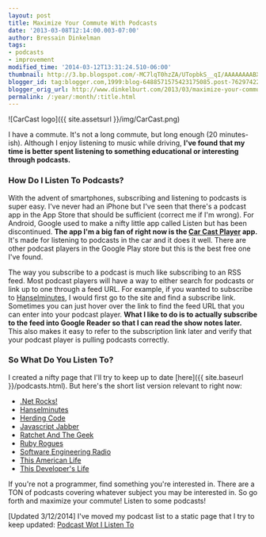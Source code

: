```yaml
---
layout: post
title: Maximize Your Commute With Podcasts
date: '2013-03-08T12:14:00.003-07:00'
author: Bressain Dinkelman
tags:
- podcasts
- improvement
modified_time: '2014-03-12T13:31:24.510-06:00'
thumbnail: http://3.bp.blogspot.com/-MC7lqT0hzZA/UTopbkS__qI/AAAAAAAABX4/oDnTFYBn1kY/s72-c/CarCast.png
blogger_id: tag:blogger.com,1999:blog-6488571575423175085.post-7629742233472393981
blogger_orig_url: http://www.dinkelburt.com/2013/03/maximize-your-commute-with-podcasts.html
permalink: /:year/:month/:title.html
---
```

<div markdown="1" class="inline-image">
  ![CarCast logo]({{ site.assetsurl }}/img/CarCast.png)
</div>

I have a commute. It's not a long commute, but long enough (20 minutes-ish). Although I enjoy listening to music while driving, **I've found that my time is better spent listening to something educational or interesting through podcasts.**<!--more-->

### How Do I Listen To Podcasts?

With the advent of smartphones, subscribing and listening to podcasts is super easy. I've never had an iPhone but I've seen that there's a podcast app in the App Store that should be sufficient (correct me if I'm wrong). For Android, Google used to make a nifty little app called Listen but has been discontinued. **The app I'm a big fan of right now is the [Car Cast Player](https://play.google.com/store/apps/details?id=com.jadn.cc) app.** It's made for listening to podcasts in the car and it does it well. There are other podcast players in the Google Play store but this is the best free one I've found.

The way you subscribe to a podcast is much like subscribing to an RSS feed. Most podcast players will have a way to either search for podcasts or link up to one through a feed URL. For example, if you wanted to subscribe to [Hanselminutes](http://www.hanselminutes.com/), I would first go to the site and find a subscribe link. Sometimes you can just hover over the link to find the feed URL that you can enter into your podcast player. **What I like to do is to actually subscribe to the feed into Google Reader so that I can read the show notes later.** This also makes it easy to refer to the subscription link later and verify that your podcast player is pulling podcasts correctly.

### So What Do You Listen To?

I created a nifty page that I'll try to keep up to date [here]({{ site.baseurl }}/podcasts.html). But here's the short list version relevant to right now:

* [.Net Rocks!](http://www.dotnetrocks.com/)
* [Hanselminutes](http://www.hanselminutes.com/)
* [Herding Code](http://herdingcode.com/)
* [Javascript Jabber](http://javascriptjabber.com/)
* [Ratchet And The Geek](http://www.ratchetandthegeek.com/)
* [Ruby Rogues](http://rubyrogues.com/)
* [Software Engineering Radio](http://www.se-radio.net/)
* [This American Life](http://www.thisamericanlife.org/)
* [This Developer's Life](http://thisdeveloperslife.com/)

If you're not a programmer, find something you're interested in. There are a TON of podcasts covering whatever subject you may be interested in. So go forth and maximize your commute! Listen to some podcasts!

[Updated 3/12/2014]
I've moved my podcast list to a static page that I try to keep updated: [Podcast Wot I Listen To](/podcasts.html)
